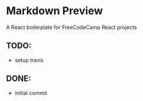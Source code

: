 # Markdown Preview

A React boilerplate for FreeCodeCamp React projects

## TODO:
-	setup travis

## DONE:
- initial commit
